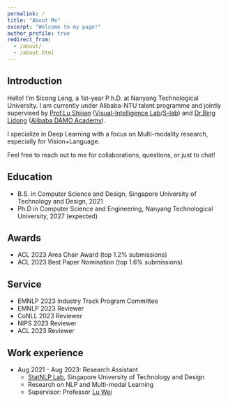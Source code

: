 ```yaml
---
permalink: /
title: "About Me"
excerpt: "Welcome to my page!"
author_profile: true
redirect_from: 
  - /about/
  - /about.html
---
```


## Introduction
Hello! I'm Sicong Leng, a 1st-year P.h.D. at Nanyang Technological University. I am currently under Alibaba-NTU talent programme and jointly supervised by [Prof.Lu Shijian](https://personal.ntu.edu.sg/shijian.lu/) ([Visual-Intelligence Lab](https://sg-vilab.github.io/)/[S-lab](https://www.ntu.edu.sg/s-lab)) and [Dr.Bing Lidong](https://lidongbing.github.io/) ([Alibaba DAMO Academy](https://github.com/DAMO-NLP-SG)).

I specialize in Deep Learning with a focus on Multi-modality research, especially for Vision+Language.

Feel free to reach out to me for collaborations, questions, or just to chat!

## Education
- B.S. in Computer Science and Design, Singapore University of Technology and Design, 2021
- Ph.D in Computer Science and Engineering, Nanyang Technological University, 2027 (expected)
  
## Awards
* ACL 2023 Area Chair Award (top 1.2% submissions)
* ACL 2023 Best Paper Nomination (top 1.6% submissions)

## Service 
* EMNLP 2023 Industry Track Program Committee
* EMNLP 2023 Reviewer
* CoNLL 2023 Reviewer
* NIPS 2023 Reviewer
* ACL 2023 Reviewer

## Work experience
* Aug 2021 - Aug 2023: Research Assistant
  * [StatNLP Lab](https://statnlp-research.github.io/), Singapore University of Technology and Design
  * Research on NLP and Multi-modal Learning
  * Supervisor: Professor [Lu Wei](https://istd.sutd.edu.sg/people/faculty/lu-wei/)

<!-- ## News
  <ul>{% for post in site.talks %}
    {% include archive-single-talk.html %}
  {% endfor %}</ul>

## Publications
  <ul>{% for post in site.publications %}
    {% include archive-single.html %}
  {% endfor %}</ul> -->
